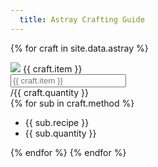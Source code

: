 ```yaml
---
  title: Astray Crafting Guide
---
```


<div class="progress">
  <div class="progress-bar" role="progressbar" aria-valuenow="15" aria-valuemin="0" aria-valuemax="100"></div>
  <div class="progress-bar bg-success" role="progressbar"  aria-valuenow="30" aria-valuemin="0" aria-valuemax="100"></div>
  <div class="progress-bar bg-info" role="progressbar" aria-valuenow="20" aria-valuemin="0" aria-valuemax="100"></div>
</div>


{% for craft in site.data.astray %}
  <div class="input-group mb-3">
    <div class="input-group-prepend">
      <span class="input-group-text"><img src="/assets/icons/{{ craft.item }}.png"> {{ craft.item }}</span>
    </div>  
    <input type="text" class="form-control" placeholder="{{ craft.item }}" aria-label="{{ craft.item }}" aria-describedby="basic-addon2">
    <div class="input-group-append">
      <span class="input-group-text" id="basic-addon2">/{{ craft.quantity }}</span>
    </div>
  </div>
  {% for sub in craft.method %}
  <ul>
  <li> {{ sub.recipe }} </li>
  <li> {{ sub.quantity }} </li>
  </ul>
  {% endfor %}
{% endfor %}

